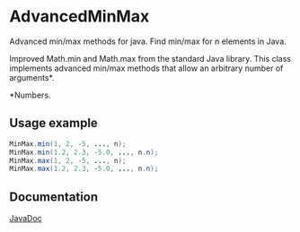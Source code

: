 # AdvancedMinMax

Advanced min/max methods for java. Find min/max for n elements in Java.

Improved Math.min and Math.max from the standard Java library.
This class implements advanced min/max methods that allow an arbitrary
number of arguments*.

*Numbers.

## Usage example

```java
MinMax.min(1, 2, -5, ..., n);
MinMax.min(1.2, 2.3, -5.0, ..., n.n);
MinMax.max(1, 2, -5, ..., n);
MinMax.max(1.2, 2.3, -5.0, ..., n.n);
```

## Documentation

[JavaDoc](https://christian0101.github.io/JavaAdvancedMinMax/apidocs/advancedminmax/MinMax.html)
